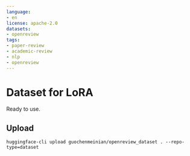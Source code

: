 ```yaml
---
language:
- en
license: apache-2.0
datasets:
- openreview
tags:
- paper-review
- academic-review
- nlp
- openreview
---
```


# Dataset for LoRA
Ready to use.

## Upload
`huggingface-cli upload guochenmeinian/openreview_dataset . --repo-type=dataset`

